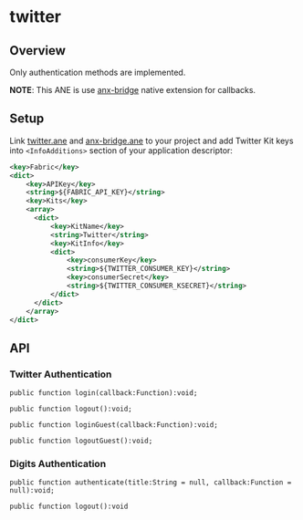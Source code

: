 # twitter

## Overview
Only authentication methods are implemented.

**NOTE**: This ANE is use [anx-bridge](http://github.com/airext/anx-bridge) native extension for callbacks.

## Setup
Link [twitter.ane](bin/twitter.ane) and [anx-bridge.ane](https://github.com/airext/anx-bridge/tree/master/bin/anx-bridge.ane) to your project and add Twitter Kit keys into `<InfoAdditions>` section of your application descriptor:

```xml
<key>Fabric</key>
<dict>
    <key>APIKey</key>
    <string>${FABRIC_API_KEY}</string>
    <key>Kits</key>
    <array>
      <dict>
          <key>KitName</key>
          <string>Twitter</string>
          <key>KitInfo</key>
          <dict>
              <key>consumerKey</key>
              <string>${TWITTER_CONSUMER_KEY}</string>
              <key>consumerSecret</key>
              <string>${TWITTER_CONSUMER_KSECRET}</string>
          </dict>
      </dict>
    </array>
</dict>
```

## API

### Twitter Authentication
```as3
public function login(callback:Function):void;

public function logout():void;

public function loginGuest(callback:Function):void;

public function logoutGuest():void;

```

### Digits Authentication
```as3
public function authenticate(title:String = null, callback:Function = null):void;

public function logout():void
```
